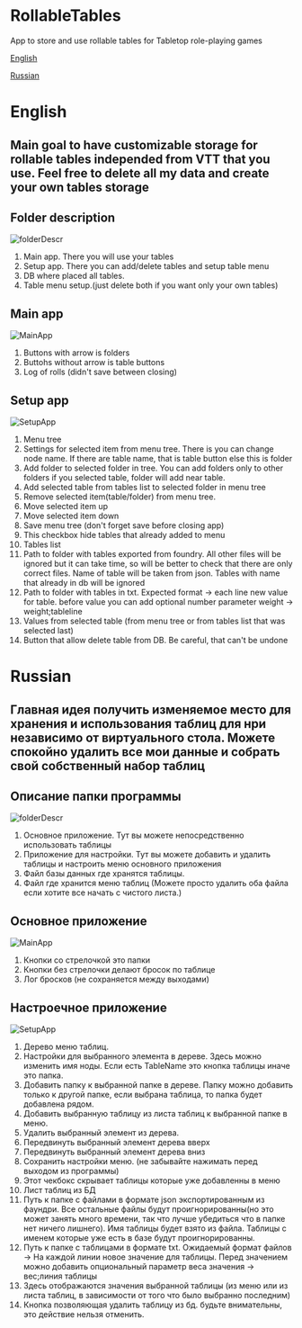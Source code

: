 # RollableTables
App to store and use rollable tables for Tabletop role-playing games

[English](#English)

[Russian](#Russian)
# English
## Main goal to have customizable storage for rollable tables independed from VTT that you use. Feel free to delete all my data and create your own tables storage 

## Folder description
![folderDescr](./folderDescr.png)

1) Main app. There you will use your tables
2) Setup app. There you can add/delete tables and setup table menu
3) DB where placed all tables. 
4) Table menu setup.(just delete both if you want only your own tables)

## Main app
![MainApp](./MainApp.png)
1) Buttons with arrow is folders
2) Buttohs without arrow is table buttons
3) Log of rolls (didn't save between closing)

## Setup app
![SetupApp](./RollableTalbes.Setup.png)
1) Menu tree
2) Settings for selected item from menu tree. There is you can change node name. If there are table name, that is table button else this is folder 
3) Add folder to selected folder in tree. You can add folders only to other folders if you selected table, folder will add near table.
4) Add selected table from tables list to selected folder in menu tree
5) Remove selected item(table/folder) from menu tree.
6) Move selected item up
7) Move selected item down
8) Save menu tree (don't forget save before closing app)
9) This checkbox hide tables that already added to menu
10) Tables list
11) Path to folder with tables exported from foundry. All other files will be ignored but it can take time, so will be better to check that there are only correct files. Name of table will be taken from json. Tables with name that already in db will be ignored
12) Path to folder with tables in txt. Expected format -> each line new value for table. before value you can add optional number parameter weight -> weight;tableline
13) Values from selected table (from menu tree or from tables list that was selected last)
14) Button that allow delete table from DB. Be careful, that can't be undone

# Russian
## Главная идея получить изменяемое место для хранения и использования таблиц для нри независимо от виртуального стола. Можете спокойно удалить все мои данные и собрать свой собственный набор таблиц

## Описание папки программы
![folderDescr](./folderDescr.png)

1) Основное приложение. Тут вы можете непосредственно использовать таблицы
2) Приложение для настройки. Тут вы можете добавить и удалить таблицы и настроить меню основного приложения
3) Файл базы данных где хранятся таблицы.
4) Файл где хранится меню таблиц (Можете просто удалить оба файла если хотите все начать с чистого листа.)

## Основное приложение
![MainApp](./MainApp.png)
1) Кнопки со стрелочкой это папки
2) Кнопки без стрелочки делают бросок по таблице
3) Лог бросков (не сохраняется между выходами)

## Настроечное приложение
![SetupApp](./RollableTalbes.Setup.png)
1) Дерево меню таблиц.
2) Настройки для выбранного элемента в дереве. Здесь можно изменить имя ноды. Если есть TableName это кнопка таблицы иначе это папка.
3) Добавить папку к выбранной папке в дереве. Папку можно добавить только к другой папке, если выбрана таблица, то папка будет добавлена рядом.
4) Добавить выбранную таблицу из листа таблиц к выбранной папке в меню.
5) Удалить выбранный элемент из дерева.
6) Передвинуть выбранный элемент дерева вверх
7) Передвинуть выбранный элемент дерева вниз
8) Сохранить настройки меню. (не забывайте нажимать перед выходом из программы)
9) Этот чекбокс скрывает таблицы которые уже добавленны в меню
10) Лист таблиц из БД
11) Путь к папке с файлами в формате json экспортированным из фаундри. Все остальные файлы будут проигнорированны(но это может занять много времени, так что лучше убедиться что в папке нет ничего лишнего). Имя таблицы будет взято из файла. Таблицы с именем которые уже есть в базе будут проигнорированны.
12) Путь к папке с таблицами в формате txt. Ожидаемый формат файлов -> На каждой линии новое значение для таблицы. Перед значением можно добавить опциональный параметр веса значения -> вес;линия таблицы
13) Здесь отображаются значения выбранной таблицы (из меню или из листа таблиц, в зависимости от того что было выбранно последним)
14) Кнопка позволяющая удалить таблицу из бд. будьте внимательны, это действие нельзя отменить.
